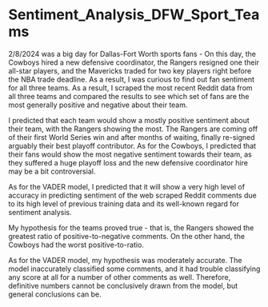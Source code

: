 # Sentiment_Analysis_DFW_Sport_Teams

2/8/2024 was a big day for Dallas-Fort Worth sports fans - On this day, the Cowboys hired a new defensive coordinator, the
Rangers resigned one their all-star players, and the Mavericks traded for two key players right before the NBA trade 
deadline. As a result, I was curious to find out fan sentiment for all three teams. As a result, I scraped the most recent
Reddit data from all three teams and compared the results to see which set of fans are the most generally positive and
negative about their team.

I predicted that each team would show a mostly positive sentiment about their team, with the Rangers showing the most. The
Rangers are coming off of their first World Series win and after months of waiting, finally re-signed arguably their best
playoff contributor. As for the Cowboys, I predicted that their fans would show the most negative sentiment towards their team,
as they suffered a huge playoff loss and the new defensive coordinator hire may be a bit controversial.

As for the VADER model, I predicted that it will show a very high level of accuracy in predicting sentiment of the web scraped
Reddit comments due to its high level of previous training data and its well-known regard for sentiment analysis.

My hypothesis for the teams proved true - that is, the Rangers showed the greatest ratio of positive-to-negative comments. On
the other hand, the Cowboys had the worst positive-to-ratio.

As for the VADER model, my hypothesis was moderately accurate. The model inaccurately classified some comments, and it had
trouble classifying any score at all for a number of other comments as well. Therefore, definitive numbers cannot be
conclusively drawn from the model, but general conclusions can be.
